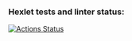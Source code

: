 ### Hexlet tests and linter status:
[![Actions Status](https://github.com/TimurDavlet/rails-project-63/actions/workflows/hexlet-check.yml/badge.svg)](https://github.com/TimurDavlet/rails-project-63/actions)